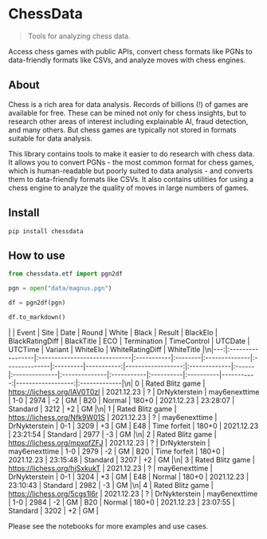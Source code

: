 # ChessData
> Tools for analyzing chess data.


Access chess games with public APIs, convert chess formats like PGNs to data-friendly formats like CSVs, and analyze moves with chess engines.

## About

Chess is a rich area for data analysis. Records of billions (!) of games are available for free. These can be mined not only for chess insights, but to research other areas of interest including explainable AI, fraud detection, and many others. But chess games are typically not stored in formats suitable for data analysis.

This library contains tools to make it easier to do research with chess data. It allows you to convert PGNs - the most common format for chess games, which is human-readable but poorly suited to data analysis - and converts them to data-friendly formats like CSVs. It also contains utilities for using a chess engine to analyze the quality of moves in large numbers of games.

## Install

`pip install chessdata`

## How to use

```python
from chessdata.etf import pgn2df
```

```python
pgn = open("data/magnus.pgn")
```

```python
df = pgn2df(pgn)
```

```python
df.to_markdown()
```




|    | Event            | Site                         | Date       | Round   | White         | Black         | Result   |   BlackElo |   BlackRatingDiff | BlackTitle   | ECO   | Termination   | TimeControl   | UTCDate    | UTCTime   | Variant   |   WhiteElo |   WhiteRatingDiff | WhiteTitle   |\n|---:|:-----------------|:-----------------------------|:-----------|:--------|:--------------|:--------------|:---------|-----------:|------------------:|:-------------|:------|:--------------|:--------------|:-----------|:----------|:----------|-----------:|------------------:|:-------------|\n|  0 | Rated Blitz game | https://lichess.org/lAV0T0zl | 2021.12.23 | ?       | DrNykterstein | may6enexttime | 1-0      |       2974 |                -2 | GM           | B20   | Normal        | 180+0         | 2021.12.23 | 23:28:07  | Standard  |       3212 |                +2 | GM           |\n|  1 | Rated Blitz game | https://lichess.org/Nfk9W01S | 2021.12.23 | ?       | may6enexttime | DrNykterstein | 0-1      |       3209 |                +3 | GM           | E48   | Time forfeit  | 180+0         | 2021.12.23 | 23:21:54  | Standard  |       2977 |                -3 | GM           |\n|  2 | Rated Blitz game | https://lichess.org/mpxofZFJ | 2021.12.23 | ?       | DrNykterstein | may6enexttime | 1-0      |       2979 |                -2 | GM           | B20   | Time forfeit  | 180+0         | 2021.12.23 | 23:15:48  | Standard  |       3207 |                +2 | GM           |\n|  3 | Rated Blitz game | https://lichess.org/hjSxkukT | 2021.12.23 | ?       | may6enexttime | DrNykterstein | 0-1      |       3204 |                +3 | GM           | E48   | Normal        | 180+0         | 2021.12.23 | 23:10:43  | Standard  |       2982 |                -3 | GM           |\n|  4 | Rated Blitz game | https://lichess.org/5cgs1l6r | 2021.12.23 | ?       | DrNykterstein | may6enexttime | 1-0      |       2984 |                -2 | GM           | B20   | Normal        | 180+0         | 2021.12.23 | 23:07:55  | Standard  |       3202 |                +2 | GM           |



Please see the notebooks for more examples and use cases.
